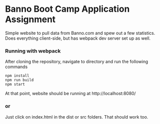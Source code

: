 # Banno Boot Camp Application Assignment
Simple website to pull data from Banno.com and spew out a few statistics. Does everything client-side, but has webpack dev server set up as well.

### Running with webpack
After cloning the repository, navigate to directory and 
run the following commands

```
npm install
npm run build
npm start
```
At that point, website should be running at http://localhost:8080/

### or
Just click on index.html in the dist or src folders. That should work too. 
